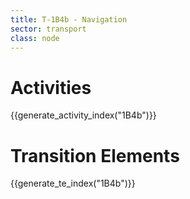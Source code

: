 ```yaml
---
title: T-1B4b - Navigation
sector: transport
class: node
---
```




# Activities

{{generate_activity_index("1B4b")}}


# Transition Elements

{{generate_te_index("1B4b")}}

